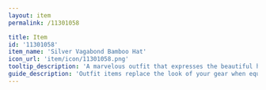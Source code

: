 ```yaml
---
layout: item
permalink: /11301058

title: Item
id: '11301058'
item_name: 'Silver Vagabond Bamboo Hat'
icon_url: 'item/icon/11301058.png'
tooltip_description: 'A marvelous outfit that expresses the beautiful heart of the vagabond warriors.'
guide_description: 'Outfit items replace the look of your gear when equipped.'
---
```

